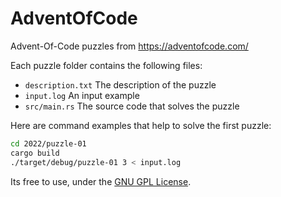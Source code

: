 # AdventOfCode

Advent-Of-Code puzzles from https://adventofcode.com/

Each puzzle folder contains the following files:

* `description.txt` The description of the puzzle
* `input.log` An input example
* `src/main.rs` The source code that solves the puzzle

Here are command examples that help to solve the first puzzle:

```sh
cd 2022/puzzle-01
cargo build
./target/debug/puzzle-01 3 < input.log
```

Its free to use, under the [GNU GPL License](LICENSE).
